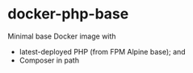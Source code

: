 # docker-php-base

Minimal base Docker image with

* latest-deployed PHP (from FPM Alpine base); and
* Composer in path
